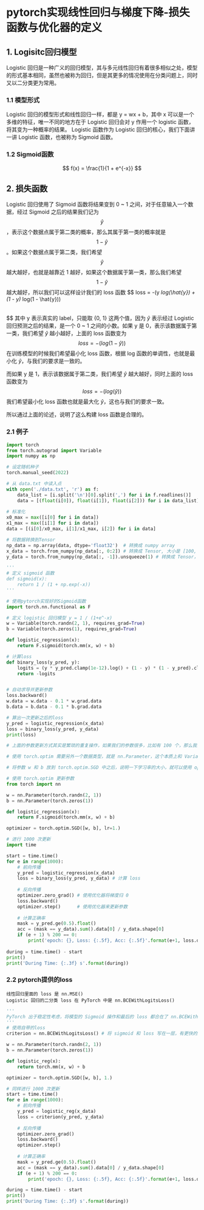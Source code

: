 # pytorch实现线性回归与梯度下降-损失函数与优化器的定义

## 1. Logisitc回归模型

Logistic 回归是一种广义的回归模型，其与多元线性回归有着很多相似之处，模型的形式基本相同，虽然也被称为回归，但是其更多的情况使用在分类问题上，同时又以二分类更为常用。

### 1.1 模型形式

Logistic 回归的模型形式和线性回归一样，都是 y = wx + b，其中 x 可以是一个多维的特征，唯一不同的地方在于 Logistic 回归会对 y 作用一个 logistic 函数，将其变为一种概率的结果。 Logistic 函数作为 Logistic 回归的核心，我们下面讲一讲 Logistic 函数，也被称为 Sigmoid 函数。

### 1.2 Sigmoid函数

$$
f(x) = \frac{1}{1 + e^{-x}}
$$

## 2. 损失函数

Logistic 回归使用了 Sigmoid 函数将结果变到 0 ~ 1 之间，对于任意输入一个数据，经过 Sigmoid 之后的结果我们记为
$$
\hat{y}
$$
，表示这个数据点属于第二类的概率，那么其属于第一类的概率就是 
$$
1-\hat{y}
$$
。如果这个数据点属于第二类，我们希望 
$$
\hat{y}
$$
 越大越好，也就是越靠近 1 越好，如果这个数据属于第一类，那么我们希望 
$$
1-\hat{y}
$$
 越大越好，所以我们可以这样设计我们的 loss 函数
$$
loss = -(y *log(\hat{y}) + (1 - y)* log(1 - \hat{y}))

\
$$
其中 y 表示真实的 label，只能取 {0, 1} 这两个值，因为 $\hat{y}$ 表示经过 Logistic 回归预测之后的结果，是一个 0 ~ 1 之间的小数。如果 y 是 0，表示该数据属于第一类，我们希望 $\hat{y}$ 越小越好，上面的 loss 函数变为
$$
loss = - (log(1 - \hat{y}))
$$
在训练模型的时候我们希望最小化 loss 函数，根据 log 函数的单调性，也就是最小化 $\hat{y}$，与我们的要求是一致的。

而如果 y 是 1，表示该数据属于第二类，我们希望 $\hat{y}$ 越大越好，同时上面的 loss 函数变为
$$
loss = -(log(\hat{y}))
$$
我们希望最小化 loss 函数也就是最大化 $\hat{y}$，这也与我们的要求一致。

所以通过上面的论述，说明了这么构建 loss 函数是合理的。

### 2.1 例子

```python
import torch
from torch.autograd import Variable
import numpy as np

# 设定随机种子
torch.manual_seed(2022)

# 从 data.txt 中读入点
with open('./data.txt', 'r') as f:
    data_list = [i.split('\n')[0].split(',') for i in f.readlines()]
    data = [(float(i[0]), float(i[1]), float(i[2])) for i in data_list]
    
# 标准化
x0_max = max([i[0] for i in data])
x1_max = max([i[1] for i in data])
data = [(i[0]/x0_max, i[1]/x1_max, i[2]) for i in data]

# 将数据转换到Tensor
np_data = np.array(data, dtype='float32')  # 转换成 numpy array
x_data = torch.from_numpy(np_data[:, 0:2]) # 转换成 Tensor, 大小是 [100, 2]
y_data = torch.from_numpy(np_data[:, -1]).unsqueeze(1) # 转换成 Tensor，大小是 [100, 1]
```

```python
'''
# 定义 sigmoid 函数
def sigmoid(x):
    return 1 / (1 + np.exp(-x))
'''

# 使用pytorch实现好的Sigmoid函数
import torch.nn.functional as F

# 定义 logistic 回归模型 y = 1 / (1+e^-x)
w = Variable(torch.randn(2, 1), requires_grad=True) 
b = Variable(torch.zeros(1), requires_grad=True)

def logistic_regression(x):
    return F.sigmoid(torch.mm(x, w) + b)

# 计算loss
def binary_loss(y_pred, y):
    logits = (y * y_pred.clamp(1e-12).log() + (1 - y) * (1 - y_pred).clamp(1e-12).log()).mean()   # .clamp(min)的作用是使得数据必须大于等于min
    return -logits


# 自动求导并更新参数
loss.backward()
w.data = w.data - 0.1 * w.grad.data
b.data = b.data - 0.1 * b.grad.data

# 算出一次更新之后的loss
y_pred = logistic_regression(x_data)
loss = binary_loss(y_pred, y_data)
print(loss)
```

```python
# 上面的参数更新方式其实是繁琐的重复操作，如果我们的参数很多，比如有 100 个，那么我们需要写 100 行来更新参数，为了方便，我们可以写成一个函数来更新，其实 PyTorch 已经为我们封装了一个函数来做这件事，这就是 PyTorch 中的优化器 torch.optim

# 使用 torch.optim 需要另外一个数据类型，就是 nn.Parameter，这个本质上和 Variable 是一样的，只不过 nn.Parameter 默认是要求梯度的，而 Variable 默认是不求梯度的

# 将参数 w 和 b 放到 torch.optim.SGD 中之后，说明一下学习率的大小，就可以使用 optimizer.step() 来更新参数了

# 使用 torch.optim 更新参数
from torch import nn

w = nn.Parameter(torch.randn(2, 1))
b = nn.Parameter(torch.zeros(1))

def logistic_regression(x):
    return F.sigmoid(torch.mm(x, w) + b)

optimizer = torch.optim.SGD([w, b], lr=1.)

# 进行 1000 次更新
import time

start = time.time()
for e in range(1000):
    # 前向传播
    y_pred = logistic_regression(x_data)
    loss = binary_loss(y_pred, y_data) # 计算 loss
    
    # 反向传播
    optimizer.zero_grad() # 使用优化器将梯度归 0
    loss.backward()
    optimizer.step() 	  # 使用优化器来更新参数
    
    # 计算正确率
    mask = y_pred.ge(0.5).float()
    acc = (mask == y_data).sum().data[0] / y_data.shape[0]
    if (e + 1) % 200 == 0:
        print('epoch: {}, Loss: {:.5f}, Acc: {:.5f}'.format(e+1, loss.data[0], acc))
        
during = time.time() - start
print()
print('During Time: {:.3f} s'.format(during))
```

### 2.2 pytorch提供的loss

```
线性回归里面的 loss 是 nn.MSE()
Logistic 回归的二分类 loss 在 PyTorch 中是 nn.BCEWithLogitsLoss()
```

```python
''' 
PyTorch 出于稳定性考虑，将模型的 Sigmoid 操作和最后的 loss 都合在了 nn.BCEWithLogitsLoss()，所以我们使用 PyTorch 自带的 loss 就不需要再加上 Sigmoid 操作了 
'''
# 使用自带的loss
criterion = nn.BCEWithLogitsLoss() # 将 sigmoid 和 loss 写在一层，有更快的速度、更好的稳定性

w = nn.Parameter(torch.randn(2, 1))
b = nn.Parameter(torch.zeros(1))

def logistic_reg(x):
    return torch.mm(x, w) + b

optimizer = torch.optim.SGD([w, b], 1.)

# 同样进行 1000 次更新
start = time.time()
for e in range(1000):
    # 前向传播
    y_pred = logistic_reg(x_data)
    loss = criterion(y_pred, y_data)
    
    # 反向传播
    optimizer.zero_grad()
    loss.backward()
    optimizer.step()
    
    # 计算正确率
    mask = y_pred.ge(0.5).float()
    acc = (mask == y_data).sum().data[0] / y_data.shape[0]
    if (e + 1) % 200 == 0:
        print('epoch: {}, Loss: {:.5f}, Acc: {:.5f}'.format(e+1, loss.data[0], acc))

during = time.time() - start
print()
print('During Time: {:.3f} s'.format(during))
```

